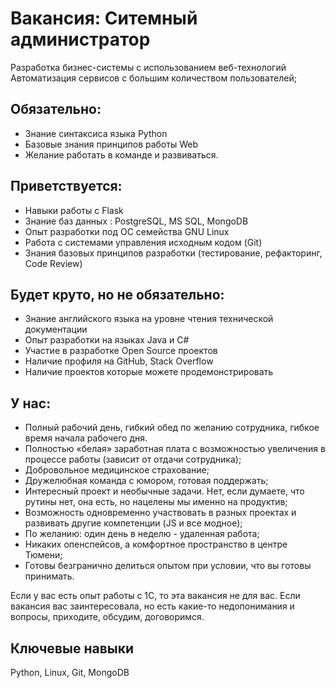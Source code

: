 # Вакансия: Ситемный администратор

Разработка бизнес-системы с использованием веб-технологий
Автоматизация сервисов с большим количеством пользователей;
## Обязательно:

- Знание синтаксиса языка Python
- Базовые знания принципов работы Web
- Желание работать в команде и развиваться.

## Приветствуется:

- Навыки работы с Flask
- Знание баз данных : PostgreSQL, MS SQL, MongoDB
- Опыт разработки под ОС семейства GNU Linux
- Работа с системами управления исходным кодом (Git)
- Знания базовых принципов разработки (тестирование, рефакторинг, Code Review)

## Будет круто, но не обязательно:

- Знание английского языка на уровне чтения технической документации
- Опыт разработки на языках Java и C#
- Участие в разработке Open Source проектов
- Наличие профиля на GitHub, Stack Overflow
- Наличие проектов которые можете продемонстрировать

## У нас:

- Полный рабочий день, гибкий обед по желанию сотрудника, гибкое время начала рабочего дня.
- Полностью «белая» заработная плата с возможностью увеличения в процессе работы (зависит от отдачи сотрудника);
- Добровольное медицинское страхование;
- Дружелюбная команда с юмором, готовая поддержать;
- Интересный проект и необычные задачи. Нет, если думаете, что рутины нет, она есть, но нацелены мы именно на продуктив;
- Возможность одновременно участвовать в разных проектах и развивать другие компетенции (JS и все модное);
- По желанию: один день в неделю - удаленная работа;
- Никаких опенспейсов, а комфортное пространство в центре Тюмени;
- Готовы безгранично делиться опытом при условии, что вы готовы принимать.

Если у вас есть опыт работы с 1С, то эта вакансия не для вас.
Если вакансия вас заинтересовала, но есть какие-то недопонимания и вопросы, приходите, обсудим, договоримся.

## Ключевые навыки

Python, Linux, Git, MongoDB
